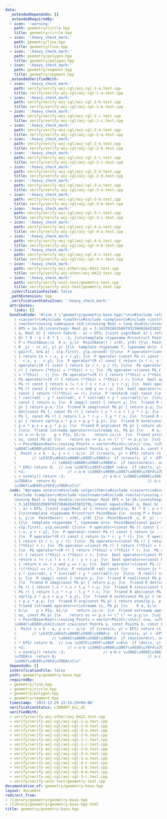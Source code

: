 ```yaml
---
data:
  _extendedDependsOn: []
  _extendedRequiredBy:
  - icon: ':warning:'
    path: geometry/circle.hpp
    title: geometry/circle.hpp
  - icon: ':heavy_check_mark:'
    path: geometry/line.hpp
    title: geometry/line.hpp
  - icon: ':heavy_check_mark:'
    path: geometry/polygon.hpp
    title: geometry/polygon.hpp
  - icon: ':heavy_check_mark:'
    path: geometry/segment.hpp
    title: geometry/segment.hpp
  _extendedVerifiedWith:
  - icon: ':heavy_check_mark:'
    path: verify/verify-aoj-cgl/aoj-cgl-1-a.test.cpp
    title: verify/verify-aoj-cgl/aoj-cgl-1-a.test.cpp
  - icon: ':heavy_check_mark:'
    path: verify/verify-aoj-cgl/aoj-cgl-1-b.test.cpp
    title: verify/verify-aoj-cgl/aoj-cgl-1-b.test.cpp
  - icon: ':heavy_check_mark:'
    path: verify/verify-aoj-cgl/aoj-cgl-1-c.test.cpp
    title: verify/verify-aoj-cgl/aoj-cgl-1-c.test.cpp
  - icon: ':heavy_check_mark:'
    path: verify/verify-aoj-cgl/aoj-cgl-2-a.test.cpp
    title: verify/verify-aoj-cgl/aoj-cgl-2-a.test.cpp
  - icon: ':heavy_check_mark:'
    path: verify/verify-aoj-cgl/aoj-cgl-2-b.test.cpp
    title: verify/verify-aoj-cgl/aoj-cgl-2-b.test.cpp
  - icon: ':heavy_check_mark:'
    path: verify/verify-aoj-cgl/aoj-cgl-2-c.test.cpp
    title: verify/verify-aoj-cgl/aoj-cgl-2-c.test.cpp
  - icon: ':heavy_check_mark:'
    path: verify/verify-aoj-cgl/aoj-cgl-2-d.test.cpp
    title: verify/verify-aoj-cgl/aoj-cgl-2-d.test.cpp
  - icon: ':heavy_check_mark:'
    path: verify/verify-aoj-cgl/aoj-cgl-3-a.test.cpp
    title: verify/verify-aoj-cgl/aoj-cgl-3-a.test.cpp
  - icon: ':heavy_check_mark:'
    path: verify/verify-aoj-cgl/aoj-cgl-3-b.test.cpp
    title: verify/verify-aoj-cgl/aoj-cgl-3-b.test.cpp
  - icon: ':heavy_check_mark:'
    path: verify/verify-aoj-cgl/aoj-cgl-3-c.test.cpp
    title: verify/verify-aoj-cgl/aoj-cgl-3-c.test.cpp
  - icon: ':heavy_check_mark:'
    path: verify/verify-aoj-cgl/aoj-cgl-4-a.test.cpp
    title: verify/verify-aoj-cgl/aoj-cgl-4-a.test.cpp
  - icon: ':heavy_check_mark:'
    path: verify/verify-aoj-cgl/aoj-cgl-4-b.test.cpp
    title: verify/verify-aoj-cgl/aoj-cgl-4-b.test.cpp
  - icon: ':heavy_check_mark:'
    path: verify/verify-aoj-cgl/aoj-cgl-4-c.test.cpp
    title: verify/verify-aoj-cgl/aoj-cgl-4-c.test.cpp
  - icon: ':heavy_check_mark:'
    path: verify/verify-aoj-other/aoj-0412.test.cpp
    title: verify/verify-aoj-other/aoj-0412.test.cpp
  - icon: ':heavy_check_mark:'
    path: verify/verify-unit-test/geometry.test.cpp
    title: verify/verify-unit-test/geometry.test.cpp
  _isVerificationFailed: false
  _pathExtension: hpp
  _verificationStatusIcon: ':heavy_check_mark:'
  attributes:
    links: []
  bundledCode: "#line 2 \"geometry/geometry-base.hpp\"\n\n#include <algorithm>\n#include\
    \ <cassert>\n#include <cmath>\n#include <complex>\n#include <iostream>\n#include\
    \ <vector>\nusing namespace std;\n\nusing Real = long double;\nconstexpr Real\
    \ EPS = 1e-10;\nconstexpr Real pi = 3.141592653589793238462643383279L;\nbool equals(Real\
    \ a, Real b) { return fabs(b - a) < EPS; }\nint sign(Real a) { return equals(a,\
    \ 0) ? 0 : a > 0 ? 1 : -1; }\n\ntemplate <typename R>\nstruct PointBase {\n  using\
    \ P = PointBase;\n  R x, y;\n  PointBase() : x(0), y(0) {}\n  PointBase(R _x,\
    \ R _y) : x(_x), y(_y) {}\n  template <typename T, typename U>\n  PointBase(const\
    \ pair<T, U>& p) : x(p.first), y(p.second) {}\n\n  P operator+(const P& r) const\
    \ { return {x + r.x, y + r.y}; }\n  P operator-(const P& r) const { return {x\
    \ - r.x, y - r.y}; }\n  P operator*(R r) const { return {x * r, y * r}; }\n  P\
    \ operator/(R r) const { return {x / r, y / r}; }\n\n  P& operator+=(const P&\
    \ r) { return (*this) = (*this) + r; }\n  P& operator-=(const P& r) { return (*this)\
    \ = (*this) - r; }\n  P& operator*=(R r) { return (*this) = (*this) * r; }\n \
    \ P& operator/=(R r) { return (*this) = (*this) / r; }\n\n  bool operator<(const\
    \ P& r) const { return x != r.x ? x < r.x : y < r.y; }\n  bool operator==(const\
    \ P& r) const { return x == r.x and y == r.y; }\n  bool operator!=(const P& r)\
    \ const { return !((*this) == r); }\n\n  P rotate(R rad) const {\n    return {x\
    \ * cos(rad) - y * sin(rad), x * sin(rad) + y * cos(rad)};\n  }\n\n  R real()\
    \ const { return x; }\n  R imag() const { return y; }\n  friend R real(const P&\
    \ p) { return p.x; }\n  friend R imag(const P& p) { return p.y; }\n  friend R\
    \ dot(const P& l, const P& r) { return l.x * r.x + l.y * r.y; }\n  friend R cross(const\
    \ P& l, const P& r) { return l.x * r.y - l.y * r.x; }\n  friend R abs(const P&\
    \ p) { return sqrt(p.x * p.x + p.y * p.y); }\n  friend R norm(const P& p) { return\
    \ p.x * p.x + p.y * p.y; }\n  friend R arg(const P& p) { return atan2(p.y, p.x);\
    \ }\n\n  friend istream& operator>>(istream& is, P& p) {\n    R a, b;\n    is\
    \ >> a >> b;\n    p = P{a, b};\n    return is;\n  }\n  friend ostream& operator<<(ostream&\
    \ os, const P& p) {\n    return os << p.x << \" \" << p.y;\n  }\n};\nusing Point\
    \ = PointBase<Real>;\nusing Points = vector<Point>;\n\n// ccw, \u70B9\u306E\u9032\
    \u884C\u65B9\u5411\nint ccw(const Point& a, const Point& b, const Point& c) {\n\
    \  Point x = b - a, y = c - a;\n  if (cross(x, y) > EPS) return +1;          \
    \       // \u53CD\u6642\u8A08\u56DE\u308A\n  if (cross(x, y) < -EPS) return -1;\
    \                // \u6642\u8A08\u56DE\u308A\n  if (min(norm(x), norm(y)) < EPS\
    \ * EPS) return 0;  // c=a \u307E\u305F\u306F c=b\n  if (dot(x, y) < EPS) return\
    \ +2;                   // c-a-b \u306E\u9806\u3067\u4E00\u76F4\u7DDA\n  if (norm(x)\
    \ < norm(y)) return -2;                 // a-b-c \u306E\u9806\u3067\u4E00\u76F4\
    \u7DDA\n  return 0;                                         // a-c-b \u306E\u9806\
    \u3067\u4E00\u76F4\u7DDA\n}\n"
  code: "#pragma once\n\n#include <algorithm>\n#include <cassert>\n#include <cmath>\n\
    #include <complex>\n#include <iostream>\n#include <vector>\nusing namespace std;\n\
    \nusing Real = long double;\nconstexpr Real EPS = 1e-10;\nconstexpr Real pi =\
    \ 3.141592653589793238462643383279L;\nbool equals(Real a, Real b) { return fabs(b\
    \ - a) < EPS; }\nint sign(Real a) { return equals(a, 0) ? 0 : a > 0 ? 1 : -1;\
    \ }\n\ntemplate <typename R>\nstruct PointBase {\n  using P = PointBase;\n  R\
    \ x, y;\n  PointBase() : x(0), y(0) {}\n  PointBase(R _x, R _y) : x(_x), y(_y)\
    \ {}\n  template <typename T, typename U>\n  PointBase(const pair<T, U>& p) :\
    \ x(p.first), y(p.second) {}\n\n  P operator+(const P& r) const { return {x +\
    \ r.x, y + r.y}; }\n  P operator-(const P& r) const { return {x - r.x, y - r.y};\
    \ }\n  P operator*(R r) const { return {x * r, y * r}; }\n  P operator/(R r) const\
    \ { return {x / r, y / r}; }\n\n  P& operator+=(const P& r) { return (*this) =\
    \ (*this) + r; }\n  P& operator-=(const P& r) { return (*this) = (*this) - r;\
    \ }\n  P& operator*=(R r) { return (*this) = (*this) * r; }\n  P& operator/=(R\
    \ r) { return (*this) = (*this) / r; }\n\n  bool operator<(const P& r) const {\
    \ return x != r.x ? x < r.x : y < r.y; }\n  bool operator==(const P& r) const\
    \ { return x == r.x and y == r.y; }\n  bool operator!=(const P& r) const { return\
    \ !((*this) == r); }\n\n  P rotate(R rad) const {\n    return {x * cos(rad) -\
    \ y * sin(rad), x * sin(rad) + y * cos(rad)};\n  }\n\n  R real() const { return\
    \ x; }\n  R imag() const { return y; }\n  friend R real(const P& p) { return p.x;\
    \ }\n  friend R imag(const P& p) { return p.y; }\n  friend R dot(const P& l, const\
    \ P& r) { return l.x * r.x + l.y * r.y; }\n  friend R cross(const P& l, const\
    \ P& r) { return l.x * r.y - l.y * r.x; }\n  friend R abs(const P& p) { return\
    \ sqrt(p.x * p.x + p.y * p.y); }\n  friend R norm(const P& p) { return p.x * p.x\
    \ + p.y * p.y; }\n  friend R arg(const P& p) { return atan2(p.y, p.x); }\n\n \
    \ friend istream& operator>>(istream& is, P& p) {\n    R a, b;\n    is >> a >>\
    \ b;\n    p = P{a, b};\n    return is;\n  }\n  friend ostream& operator<<(ostream&\
    \ os, const P& p) {\n    return os << p.x << \" \" << p.y;\n  }\n};\nusing Point\
    \ = PointBase<Real>;\nusing Points = vector<Point>;\n\n// ccw, \u70B9\u306E\u9032\
    \u884C\u65B9\u5411\nint ccw(const Point& a, const Point& b, const Point& c) {\n\
    \  Point x = b - a, y = c - a;\n  if (cross(x, y) > EPS) return +1;          \
    \       // \u53CD\u6642\u8A08\u56DE\u308A\n  if (cross(x, y) < -EPS) return -1;\
    \                // \u6642\u8A08\u56DE\u308A\n  if (min(norm(x), norm(y)) < EPS\
    \ * EPS) return 0;  // c=a \u307E\u305F\u306F c=b\n  if (dot(x, y) < EPS) return\
    \ +2;                   // c-a-b \u306E\u9806\u3067\u4E00\u76F4\u7DDA\n  if (norm(x)\
    \ < norm(y)) return -2;                 // a-b-c \u306E\u9806\u3067\u4E00\u76F4\
    \u7DDA\n  return 0;                                         // a-c-b \u306E\u9806\
    \u3067\u4E00\u76F4\u7DDA\n}\n"
  dependsOn: []
  isVerificationFile: false
  path: geometry/geometry-base.hpp
  requiredBy:
  - geometry/line.hpp
  - geometry/circle.hpp
  - geometry/polygon.hpp
  - geometry/segment.hpp
  timestamp: '2023-12-29 22:15:29+09:00'
  verificationStatus: LIBRARY_ALL_AC
  verifiedWith:
  - verify/verify-aoj-other/aoj-0412.test.cpp
  - verify/verify-aoj-cgl/aoj-cgl-2-a.test.cpp
  - verify/verify-aoj-cgl/aoj-cgl-2-d.test.cpp
  - verify/verify-aoj-cgl/aoj-cgl-4-a.test.cpp
  - verify/verify-aoj-cgl/aoj-cgl-2-b.test.cpp
  - verify/verify-aoj-cgl/aoj-cgl-2-c.test.cpp
  - verify/verify-aoj-cgl/aoj-cgl-1-c.test.cpp
  - verify/verify-aoj-cgl/aoj-cgl-3-b.test.cpp
  - verify/verify-aoj-cgl/aoj-cgl-3-a.test.cpp
  - verify/verify-aoj-cgl/aoj-cgl-1-a.test.cpp
  - verify/verify-aoj-cgl/aoj-cgl-4-c.test.cpp
  - verify/verify-aoj-cgl/aoj-cgl-1-b.test.cpp
  - verify/verify-aoj-cgl/aoj-cgl-4-b.test.cpp
  - verify/verify-aoj-cgl/aoj-cgl-3-c.test.cpp
  - verify/verify-unit-test/geometry.test.cpp
documentation_of: geometry/geometry-base.hpp
layout: document
redirect_from:
- /library/geometry/geometry-base.hpp
- /library/geometry/geometry-base.hpp.html
title: geometry/geometry-base.hpp
---
```


